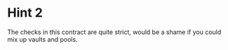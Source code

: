 # Hint 2
The checks in this contract are quite strict, would be a shame if you could mix up vaults and pools.
